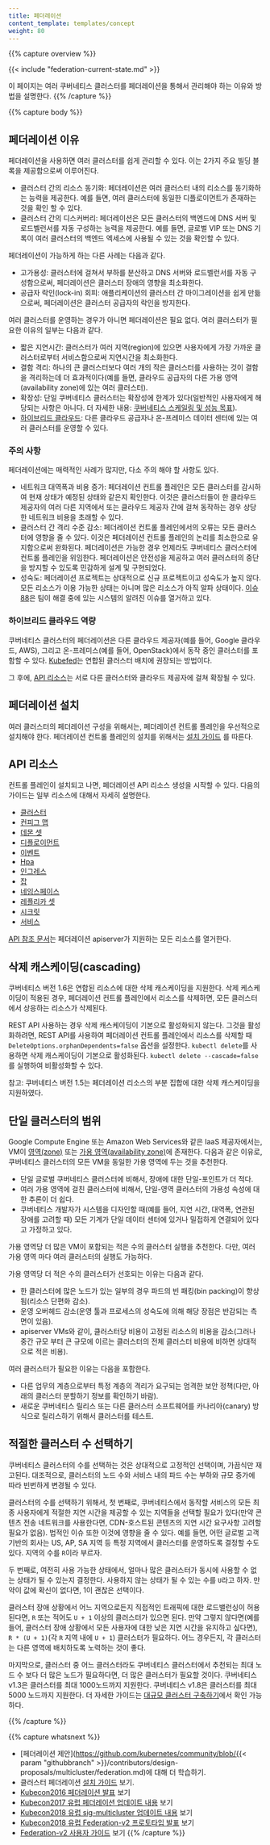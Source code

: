 ```yaml
---
title: 페더레이션
content_template: templates/concept
weight: 80
---
```


{{% capture overview %}}

{{< include "federation-current-state.md" >}}

이 페이지는 여러 쿠버네티스 클러스터를 페더레이션을 통해서 관리해야 하는 이유와 방법을 
설명한다.
{{% /capture %}}

{{% capture body %}}
## 페더레이션 이유

페더레이션을 사용하면 여러 클러스터를 쉽게 관리할 수 있다. 이는 2가지 주요 빌딩 블록을 
제공함으로써 이루어진다. 

  * 클러스터 간의 리소스 동기화: 페더레이션은 여러 클러스터 내의 리소스를 
    동기화하는 능력을 제공한다. 예를 들면, 여러 클러스터에 동일한 디플로이먼트가 존재하는 것을 확인 할 수 있다.
  * 클러스터 간의 디스커버리: 페더레이션은 모든 클러스터의 백엔드에 DNS 서버 및 로드벨런서를 자동 구성하는 능력을 제공한다. 예를 들면, 글로벌 VIP 또는 DNS 기록이 여러 클러스터의 백엔드 엑세스에 사용될 수 있는 것을 확인할 수 있다.

페더레이션이 가능하게 하는 다른 사례는 다음과 같다.

* 고가용성: 클러스터에 걸쳐서 부하를 분산하고 DNS 
  서버와 로드벨런서를 자동 구성함으로써, 페더레이션은 클러스터 장애의 영향을 
  최소화한다.
* 공급자 락인(lock-in) 회피: 애플리케이션의 클러스터 간 마이그레이션을 쉽게 
  만듦으로써, 페더레이션은 클러스터 공급자의 락인을 방지한다.


여러 클러스터를 운영하는 경우가 아니면 페더레이션은 필요 없다. 여러 클러스터가 필요한 
이유의 일부는 다음과 같다.

* 짧은 지연시간: 클러스터가 여러 지역(region)에 있으면 사용자에게 가장 가까운 클러스터로부터 
  서비스함으로써 지연시간을 최소화한다.
* 결함 격리: 하나의 큰 클러스터보다 여러 개의 작은 클러스터를 사용하는 것이 
  결함을 격리하는데 더 효과적이다(예를 들면, 클라우드 
  공급자의 다른 가용 영역(availability zone)에 있는 여러 클러스터).
* 확장성: 단일 쿠버네티스 클러스터는 확장성에 한계가 있다(일반적인 
  사용자에게 해당되는 사항은 아니다. 더 자세한 내용: 
  [쿠버네티스 스케일링 및 성능 목표](https://git.k8s.io/community/sig-scalability/goals.md)).
* [하이브리드 클라우드](#하이브리드-클라우드-역량): 다른 클라우드 공급자나 온-프레미스 데이터 센터에 있는 여러 클러스터를 
  운영할 수 있다. 

### 주의 사항

페더레이션에는 매력적인 사례가 많지만, 다소 주의 해야 할 
사항도 있다.

* 네트워크 대역폭과 비용 증가: 페더레이션 컨트롤 플레인은 모든 클러스터를 
  감시하여 현재 상태가 예정된 상태와 같은지 확인한다. 이것은 클러스터들이 
  한 클라우드 제공자의 여러 다른 지역에서 또는 클라우드 제공자 간에 걸쳐 동작하는 
  경우 상당한 네트워크 비용을 초래할 수 있다.
* 클러스터 간 격리 수준 감소: 페더레이션 컨트롤 플레인에서의 오류는 모든 클러스터에 
  영향을 줄 수 있다. 이것은 페더레이션 컨트롤 플레인의 논리를 최소한으로 
  유지함으로써 완화된다. 페더레이션은 가능한 경우 언제라도 
  쿠버네티스 클러스터에 컨트롤 플레인을 위임한다. 페더레이션은 안전성을 제공하고 
  여러 클러스터의 중단을 방지할 수 있도록 민감하게 설계 및 구현되었다.
* 성숙도: 페더레이션 프로젝트는 상대적으로 신규 프로젝트이고 성숙도가 높지 않다.
  모든 리소스가 이용 가능한 상태는 아니며 많은 리소스가 아직 알파 상태이다. [이슈
  88](https://github.com/kubernetes/federation/issues/88)은 팀이 해결 
  중에 있는 시스템의 알려진 이슈를 열거하고 있다. 

### 하이브리드 클라우드 역량

쿠버네티스 클러스터의 페더레이션은 다른 클라우드 제공자(예를 들어, Google 클라우드, AWS), 
그리고 온-프레미스(예를 들어, OpenStack)에서 동작 중인 클러스터를 포함할 수 
있다. [Kubefed](/docs/tasks/federation/set-up-cluster-federation-kubefed/)는 연합된 클러스터 배치에 권장되는 방법이다. 

그 후에, [API 리소스](#api-리소스)는 서로 다른 클러스터와 클라우드 
제공자에 걸쳐 확장될 수 있다. 

## 페더레이션 설치

여러 클러스터의 페더레이션 구성을 위해서는, 페더레이션 컨트롤 플레인을 우선적으로 
설치해야 한다.
페더레이션 컨트롤 플레인의 설치를 위해서는 [설치 가이드](/docs/tutorials/federation/set-up-cluster-federation-kubefed/)
를 따른다.

## API 리소스

컨트롤 플레인이 설치되고 나면, 페더레이션 API 리소스 생성을 시작할 수 
있다.
다음의 가이드는 일부 리소스에 대해서 자세히 설명한다.

* [클러스터](/docs/tasks/administer-federation/cluster/)
* [컨피그 맵](/docs/tasks/administer-federation/configmap/)
* [데몬 셋](/docs/tasks/administer-federation/daemonset/)
* [디플로이먼트](/docs/tasks/administer-federation/deployment/)
* [이벤트](/docs/tasks/administer-federation/events/)
* [Hpa](/docs/tasks/administer-federation/hpa/)
* [인그레스](/docs/tasks/administer-federation/ingress/)
* [잡](/docs/tasks/administer-federation/job/)
* [네임스페이스](/docs/tasks/administer-federation/namespaces/)
* [레플리카 셋](/docs/tasks/administer-federation/replicaset/)
* [시크릿](/docs/tasks/administer-federation/secret/)
* [서비스](/docs/concepts/cluster-administration/federation-service-discovery/)


[API 참조 문서](/docs/reference/federation/)는 페더레이션 
apiserver가 지원하는 모든 리소스를 열거한다. 

## 삭제 캐스케이딩(cascading)

쿠버네티스 버전 1.6은 연합된 리소스에 대한 삭제 캐스케이딩을 
지원한다. 삭제 케스케이딩이 적용된 경우, 페더레이션 컨트롤 플레인에서 
리소스를 삭제하면, 모든 클러스터에서 상응하는 리소스가 삭제된다.

REST API 사용하는 경우 삭제 캐스케이딩이 기본으로 활성화되지 않는다. 그것을 
활성화하려면, REST API를 사용하여 페더레이션 컨트롤 플레인에서 리소스를 삭제할 때 
`DeleteOptions.orphanDependents=false` 옵션을 설정한다. `kubectl
delete`를 사용하면 
삭제 캐스케이딩이 기본으로 활성화된다. `kubectl
delete --cascade=false`를 실행하여 비활성화할 수 있다.

참고: 쿠버네티스 버전 1.5는 페더레이션 리소스의 부분 집합에 대한 삭제 
캐스케이딩을 지원하였다.

## 단일 클러스터의 범위

Google Compute Engine 또는 Amazon Web Services와 같은 IaaS 제공자에서는, VM이 
[영역(zone)](https://cloud.google.com/compute/docs/zones) 또는 [가용 영역(availability
zone)](http://docs.aws.amazon.com/AWSEC2/latest/UserGuide/using-regions-availability-zones.html)에 존재한다.
다음과 같은 이유로, 쿠버네티스 클러스터의 모든 VM을 동일한 가용 영역에 두는 것을 추천한다.

  - 단일 글로벌 쿠버네티스 클러스터에 비해서, 장애에 대한 단일-포인트가 더 적다.
  - 여러 가용 영역에 걸친 클러스터에 비해서, 단일-영역 클러스터의 가용성 속성에 대한 추론이 
    더 쉽다.
  - 쿠버네티스 개발자가 시스템을 디자인할 때(예를 들어, 지연 시간, 대역폭, 연관된 장애를 
    고려할 때) 모든 기계가 단일 데이터 센터에 있거나 밀접하게 연결되어 있다고 가정하고 있다.

가용 영역당 더 많은 VM이 포함되는 적은 수의 클러스터 실행을 추천한다. 다만, 여러 가용 영역 마다 여러 클러스터의 실행도 가능하다.

가용 영역당 더 적은 수의 클러스터가 선호되는 이유는 다음과 같다.

  - 한 클러스터에 많은 노드가 있는 일부의 경우 파드의 빈 패킹(bin packing)이 향상됨(리소스 단편화 감소).
  - 운영 오버헤드 감소(운영 툴과 프로세스의 성숙도에 의해 해당 장점은 반감되는 측면이 있음).
  - apiserver VMs와 같이, 클러스터당 비용이 고정된 리소스의 비용을 감소(그러나 중간 규모 부터 큰 규모에 이르는 클러스터의 
    전체 클러스터 비용에 비하면 상대적으로 적은 비용). 

여러 클러스터가 필요한 이유는 다음을 포함한다.

  - 다른 업무의 계층으로부터 특정 계층의 격리가 요구되는 엄격한 보안 정책(다만, 아래의 클러스터 분할하기 정보를 확인하기 
    바람).
  - 새로운 쿠버네티스 릴리스 또는 다른 클러스터 소프트웨어를 카나리아(canary) 방식으로 릴리스하기 위해서 클러스터를 테스트.

## 적절한 클러스터 수 선택하기

쿠버네티스 클러스터의 수를 선택하는 것은 상대적으로 고정적인 선택이며, 가끔식만 재고된다.
대조적으로, 클러스터의 노드 수와 서비스 내의 파드 수는 부하와 규모 증가에 따라 
빈번하게 변경될 수 있다.

클러스터의 수를 선택하기 위해서, 첫 번째로, 쿠버네티스에서 동작할 서비스의 모든 최종 사용자에게 적절한 지연 시간을 제공할 수 있는 지역들을 선택할 
필요가 있다(만약 콘텐츠 전송 네트워크를 사용한다면, CDN-호스트된 콘텐츠의 지연 시간 요구사항 
고려할 필요가 없음). 법적인 이슈 또한 이것에 영향을 줄 수 있다. 예를 들면, 어떤 글로벌 고객 기반의 회사는 US, AP, SA 지역 등 특정 지역에서 클러스터를 운영하도록 결정할 수도 있다.
지역의 수를 `R`이라 부르자.

두 번째로, 여전히 사용 가능한 상태에서, 얼마나 많은 클러스터가 동시에 사용할 수 없는 상태가 될 수 있는지 결정한다.
사용하지 않는 상태가 될 수 있는 수를 `U`라고 하자. 만약이 값에 확신이 없다면, 1이 괜찮은 선택이다.

클러스터 장애 상황에서 어느 지역으로든지 직접적인 트래픽에 대한 로드밸런싱이 허용된다면, `R` 
또는 적어도 `U + 1` 이상의 클러스터가 있으면 된다. 만약 그렇지 않다면(예를 들어, 클러스터 장애 상황에서 모든 
사용자에 대한 낮은 지연 시간을 유지하고 싶다면), `R * (U + 1)`(각 `R` 지역 내에 `U + 1`) 
클러스터가 필요하다. 어느 경우든지, 각 클러스터는 다른 영역에 배치하도록 노력하는 것이 좋다.

마지막으로, 클러스터 중 어느 클러스터라도 쿠버네티스 클러스터에서 추천되는 최대 노드 수 보다 더 많은 노드가 필요하다면, 
더 많은 클러스터가 필요할 것이다. 쿠버네티스 v1.3은 클러스터를 최대 1000노드까지 지원한다. 쿠버네티스 v1.8은 
클러스터를 최대 5000 노드까지 지원한다. 더 자세한 가이드는 [대규모 클러스터 구축하기](/docs/setup/cluster-large/)에서 확인 가능하다.

{{% /capture %}}

{{% capture whatsnext %}}
* [페더레이션 
  제안](https://github.com/kubernetes/community/blob/{{< param "githubbranch" >}}/contributors/design-proposals/multicluster/federation.md)에 대해 더 학습하기.
* 클러스터 페더레이션 [설치 가이드](/docs/tutorials/federation/set-up-cluster-federation-kubefed/) 보기.
* [Kubecon2016 페더레이션 발표](https://www.youtube.com/watch?v=pq9lbkmxpS8) 보기
* [Kubecon2017 유럽 페더레이션 업데이트 내용](https://www.youtube.com/watch?v=kwOvOLnFYck) 보기
* [Kubecon2018 유럽 sig-multicluster 업데이트 내용](https://www.youtube.com/watch?v=vGZo5DaThQU) 보기
* [Kubecon2018 유럽 Federation-v2 프로토타입 발표](https://youtu.be/q27rbaX5Jis?t=7m20s) 보기
* [Federation-v2 사용자 가이드](https://github.com/kubernetes-sigs/federation-v2/blob/master/docs/userguide.md) 보기
{{% /capture %}}
